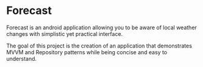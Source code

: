 # Forecast
Forecast is an android application allowing you to be aware of local weather changes with simplistic yet practical interface. 

The goal of this project is the creation of an application that demonstrates MVVM and Repository patterns while being concise and easy to understand.
